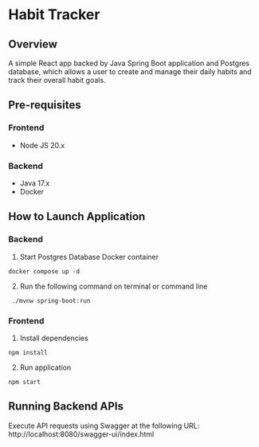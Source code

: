 # Habit Tracker

## Overview
A simple React app backed by Java Spring Boot application and Postgres database, which allows a user to create and manage their daily habits and track their overall habit goals. 

## Pre-requisites
### Frontend
- Node JS 20.x

### Backend
- Java 17.x
- Docker

## How to Launch Application 
### Backend
1. Start Postgres Database Docker container
```
docker compose up -d    
```

2. Run the following command on terminal or command line
```
 ./mvnw spring-boot:run    
```

### Frontend
1. Install dependencies
```
npm install
```

2. Run application
```
npm start
```


## Running Backend APIs
Execute API requests using Swagger at the following URL:
http://localhost:8080/swagger-ui/index.html